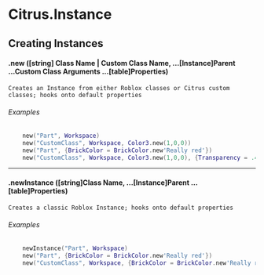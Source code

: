 # Citrus.Instance
## Creating Instances

#### .new ([string] Class Name | Custom Class Name, ...[Instance]Parent ...Custom Class Arguments ...[table]Properties)
	Creates an Instance from either Roblox classes or Citrus custom classes; hooks onto default properties
###### Examples
```lua
	new("Part", Workspace)
	new("CustomClass", Workspace, Color3.new(1,0,0))
	new("Part", {BrickColor = BrickColor.new'Really red'})
	new("CustomClass", Workspace, Color3.new(1,0,0), {Transparency = .4})
```

***

#### .newInstance ([string]Class Name, ...[Instance]Parent ...[table]Properties)
	Creates a classic Roblox Instance; hooks onto default properties
###### Examples
```lua
	newInstance("Part", Workspace)
	new("Part", {BrickColor = BrickColor.new'Really red'})
	new("CustomClass", Workspace, {BrickColor = BrickColor.new'Really red'})
```

